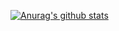 [![Anurag's github stats](https://github-readme-stats.vercel.app/api?username=ignaciox)](https://github.com/anuraghazra/github-readme-stats)
